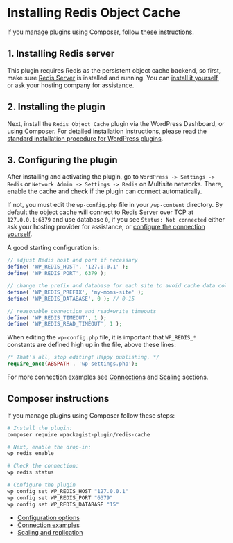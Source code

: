 # Installing Redis Object Cache

If you manage plugins using Composer, follow [these instructions](#composer-instructions).

## 1. Installing Redis server

This plugin requires Redis as the persistent object cache backend, so first, make sure [Redis Server](https://redis.io) is installed and running. You can [install it yourself](http://redis.io/topics/quickstart), or ask your hosting company for assistance.

## 2. Installing the plugin

Next, install the `Redis Object Cache` plugin via the WordPress Dashboard, or using Composer. For detailed installation instructions, please read the [standard installation procedure for WordPress plugins](https://wordpress.org/documentation/article/manage-plugins/#finding-and-installing-plugins-1).

## 3. Configuring the plugin

After installing and activating the plugin, go to `WordPress -> Settings -> Redis` or `Network Admin -> Settings -> Redis` on Multisite networks. There, enable the cache and check if the plugin can connect automatically.

If not, you must edit the `wp-config.php` file in your `/wp-content` directory. By default the object cache will connect to Redis Server over TCP at `127.0.0.1:6379` and use database `0`,
if you see `Status: Not connected` either ask your hosting provider for assistance, or [configure the connection yourself](https://github.com/rhubarbgroup/redis-cache/#configuration).

A good starting configuration is:

```php
// adjust Redis host and port if necessary 
define( 'WP_REDIS_HOST', '127.0.0.1' );
define( 'WP_REDIS_PORT', 6379 );

// change the prefix and database for each site to avoid cache data collisions
define( 'WP_REDIS_PREFIX', 'my-moms-site' );
define( 'WP_REDIS_DATABASE', 0 ); // 0-15

// reasonable connection and read+write timeouts
define( 'WP_REDIS_TIMEOUT', 1 );
define( 'WP_REDIS_READ_TIMEOUT', 1 );
```

When editing the `wp-config.php` file, it is important that `WP_REDIS_*` constants are defined high up in the file, above these lines:

```php
/* That's all, stop editing! Happy publishing. */
require_once(ABSPATH . 'wp-settings.php');
```

For more connection examples see [Connections](https://github.com/rhubarbgroup/redis-cache/#connections) and [Scaling](https://github.com/rhubarbgroup/redis-cache/#scaling) sections.

## Composer instructions

If you manage plugins using Composer follow these steps:

```bash
# Install the plugin:
composer require wpackagist-plugin/redis-cache

# Next, enable the drop-in:
wp redis enable

# Check the connection:
wp redis status

# Configure the plugin
wp config set WP_REDIS_HOST "127.0.0.1"
wp config set WP_REDIS_PORT "6379"
wp config set WP_REDIS_DATABASE "15"
```

- [Configuration options](https://github.com/rhubarbgroup/redis-cache/#configuration)
- [Connection examples](https://github.com/rhubarbgroup/redis-cache/#connections)
- [Scaling and replication](https://github.com/rhubarbgroup/redis-cache/#scaling)
